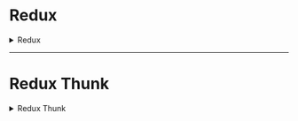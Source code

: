 # Redux

<details>
    <summary>Redux</summary>

<details>
  <summary>If State Management Tool (such as <code>Redux</code>) is not used. (Click) </summary>

### A Single State
<p align="center">
    <img src="./images/SingleState-StateManagement.jpg" alt=" A Single State" width="460">
</p>

 * ### Props Drilling
    <p align="center">
        <img src="./images/PropsDrilling.png" alt="Props Drilling" width="460">
    </p>

### Components Managing Their Own State
<p align="center">
    <img src="./images/ComponentsManagingTheirOwnState.png" alt="Props Drilling" width="460">
</p>

</details>

## The Redux Store
<p align="center">
    <img src="./images/redux-store.jpg" alt="The Redux Store" width="420"/>
</p>

Redux is a global state (`Store`) with ***strict rules*** (these rules enforced by something called `Actions` and processed by `Reducers` and update the `Store`)

Example Redux Store:
```json
{
    currentUser: {
        isLoggedIn,
        username,
        name,
        age,
        bio
    }
    users: { ... },
    products: [ ... ],
    articles: [ ... ]
    ...
}
```

## Redux Actions
Redux Actions - are json objects consisting of two things, `type` (naming the action), and `payload` (additional data)

Example of Redux Actions: 
1. type: `USER_DATA_LOADED` with payload: the actual user data fetched from server
2. type: `ITEM_ADDED_TO_CART` with payload: the id of the item that users added to their shopping cart

## Redux Reducers
Redux's way of specifying what should happen to our `Redux Store` (central state), when a given **action** occurs.

<p align="center">
    <img src="./images/ReduxReducer.png" alt="Redux Reducers" width="420"/>
</p>

## Unidirectional Data Flow

<p>
    <img src="./images/UnidirectionalFlow.jpg" alt="Unidirectional Data Flow" />
</p>

> <h3>Components can only interact with the state by triggering Redux actions</h3>

</details>

---

# Redux Thunk

<details>
    <summary>Redux Thunk</summary>

> Even with Redux in place the components still have to contain the logic for doing all the asynchronous operations, such as fetching or updating server data. These sorts of operations are called <b><code>side effects</code></b>

### Redux Thunk Work Flow
<p align="center">
    <img src="./images/reduxThunkWorkFlow.png" alt="Redux Thunk Work Flow" />
</p>

<p align="center">
    <img src="./images/reduxthunkflow.png" alt="Redux Thunk Flow" />
</p>

```js
        // instead of passing action to dispatch for example:
            dispatch({ type, action });

        // with redux thunk you can pass a asynchronous function
            dispatch(async () => {
                ...
                dispatch(loadUserSuccess(user));    // dispatches action
                dispatch(loadVideos());             // dispatches action
                dispatch(async () => { ... });      // dispatches thunk
            });
```
</details>
